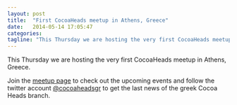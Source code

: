 ```yaml
---
layout: post
title:  "First CocoaHeads meetup in Athens, Greece"
date:   2014-05-14 17:05:47
categories: 
tagline: "This Thursday we are hosting the very first CocoaHeads meetup in Athens, Greece."
---
```


This Thursday we are hosting the very first CocoaHeads meetup in Athens, Greece. 

Join the <a href="http://www.meetup.com/CocoaHeadsGR/" target="_blank">meetup page</a> to check out the upcoming events and follow the twitter account <a href="https://twitter.com/CocoaheadsGR" target="_blank">@cocoaheadsgr</a> to get the last news of the greek Cocoa Heads branch.

